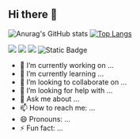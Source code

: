 ## Hi there 👋
![Anurag's GitHub stats](https://github-readme-stats.vercel.app/api?username=mapleplus&count_private=true&show_icons=true&theme=yeblu)
[![Top Langs](https://github-readme-stats.vercel.app/api/top-langs/?username=mapleplus&layout=compact)](https://github.com/mapleplus/github-readme-stats)

<img src="https://img.shields.io/badge/-HTML5?style=flat-square&logo=html5&logoColor=white" /> 
<img src="https://img.shields.io/badge/-CSS3?style=flat-square&logo=css3" /> 
<img src="https://img.shields.io/badge/-JavaScript?style=flat-square&logo=javascript" />
<img alt="Static Badge" src="https://img.shields.io/badge/:">

- 🔭 I’m currently working on ...
- 🌱 I’m currently learning ...
- 👯 I’m looking to collaborate on ...
- 🤔 I’m looking for help with ...
- 💬 Ask me about ...
- 📫 How to reach me: ...
- 😄 Pronouns: ...
- ⚡ Fun fact: ...

